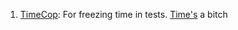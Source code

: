 1. [TimeCop][0]: For freezing time in tests. [Time's][1] a bitch

[0]: https://github.com/jtrupiano/timecop
[1]: /RubyTime